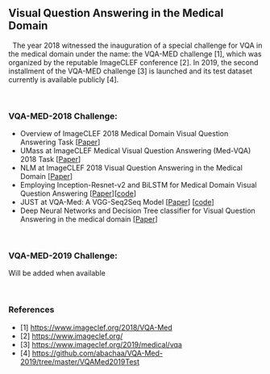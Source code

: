 ## Visual Question Answering in the Medical Domain

&nbsp;
  The year 2018 witnessed the inauguration of a special challenge for VQA in the medical domain under the name: the VQA-MED challenge [1], which was organized by the reputable ImageCLEF conference [2]. In 2019, the second installment of the VQA-MED challenge [3] is launched and its test dataset currently is available publicly [4].

&nbsp;

### VQA-MED-2018 Challenge:
- Overview of ImageCLEF 2018 Medical Domain Visual Question Answering Task [[Paper](http://ceur-ws.org/Vol-2125/paper_212.pdf)]
- UMass at ImageCLEF Medical Visual Question Answering (Med-VQA) 2018 Task [[Paper](http://ceur-ws.org/Vol-2125/paper_163.pdf)]
- NLM at ImageCLEF 2018 Visual Question Answering in the Medical Domain [[Paper](http://ceur-ws.org/Vol-2125/paper_212.pdf)]
- Employing Inception-Resnet-v2 and BiLSTM for Medical Domain Visual Question Answering [[Paper](http://ceur-ws.org/Vol-2125/paper_107.pdf)][[code](https://github.com/youngzhou97qz/VQA-Med/)]
- JUST at VQA-Med: A VGG-Seq2Seq Model [[Paper](http://ceur-ws.org/Vol-2125/paper_171.pdf)] [[code](https://github.com/bashartalafha/VQA-Med)]
- Deep Neural Networks and Decision Tree classifier for Visual Question Answering in the medical domain [[Paper](http://ceur-ws.org/Vol-2125/paper_159.pdf)]

&nbsp;
### VQA-MED-2019 Challenge:
Will be added  when available

&nbsp;
### References
- [1] https://www.imageclef.org/2018/VQA-Med
- [2] https://www.imageclef.org/
- [3] https://www.imageclef.org/2019/medical/vqa
- [4] https://github.com/abachaa/VQA-Med-2019/tree/master/VQAMed2019Test
